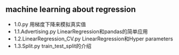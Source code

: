 ## machine learning about regression

* 1.0.py  用梯度下降来模拟真实值
* 1.1.Advertising.py LinearRegression和pandas的简单应用
* 1.2.LinearRegression_CV.py LinearRegression和Hyper parameters
* 1.3.Split.py train_test_split的介绍
